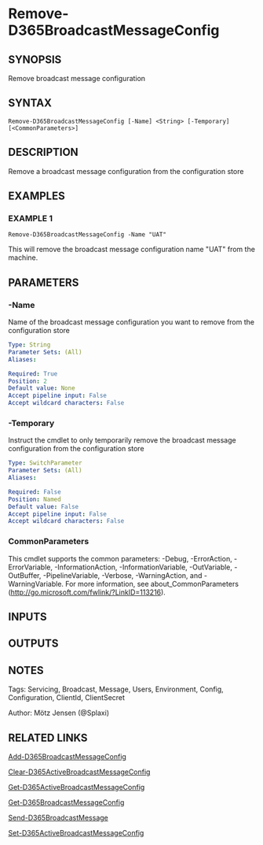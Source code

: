 ﻿---
external help file: d365fo.tools-help.xml
Module Name: d365fo.tools
online version:
schema: 2.0.0
---

# Remove-D365BroadcastMessageConfig

## SYNOPSIS
Remove broadcast message configuration

## SYNTAX

```
Remove-D365BroadcastMessageConfig [-Name] <String> [-Temporary] [<CommonParameters>]
```

## DESCRIPTION
Remove a broadcast message configuration from the configuration store

## EXAMPLES

### EXAMPLE 1
```
Remove-D365BroadcastMessageConfig -Name "UAT"
```

This will remove the broadcast message configuration name "UAT" from the machine.

## PARAMETERS

### -Name
Name of the broadcast message configuration you want to remove from the configuration store

```yaml
Type: String
Parameter Sets: (All)
Aliases:

Required: True
Position: 2
Default value: None
Accept pipeline input: False
Accept wildcard characters: False
```

### -Temporary
Instruct the cmdlet to only temporarily remove the broadcast message configuration from the configuration store

```yaml
Type: SwitchParameter
Parameter Sets: (All)
Aliases:

Required: False
Position: Named
Default value: False
Accept pipeline input: False
Accept wildcard characters: False
```

### CommonParameters
This cmdlet supports the common parameters: -Debug, -ErrorAction, -ErrorVariable, -InformationAction, -InformationVariable, -OutVariable, -OutBuffer, -PipelineVariable, -Verbose, -WarningAction, and -WarningVariable.
For more information, see about_CommonParameters (http://go.microsoft.com/fwlink/?LinkID=113216).

## INPUTS

## OUTPUTS

## NOTES
Tags: Servicing, Broadcast, Message, Users, Environment, Config, Configuration, ClientId, ClientSecret

Author: Mötz Jensen (@Splaxi)

## RELATED LINKS

[Add-D365BroadcastMessageConfig]()

[Clear-D365ActiveBroadcastMessageConfig]()

[Get-D365ActiveBroadcastMessageConfig]()

[Get-D365BroadcastMessageConfig]()

[Send-D365BroadcastMessage]()

[Set-D365ActiveBroadcastMessageConfig]()

